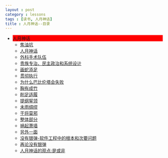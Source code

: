 ```yaml
---
layout : post
category : lessons
tags : [读书, 人月神话]
title : 人月神话--目录
---
```


<div><ul><li><div style="background-color:#ff0000;">人月神话</div>
	<ul>
	<li><div><a href="/lessons/2013/01/30/man-month-read01/" title="焦油坑">焦油坑</a> </div></li>
	<li><div><a href="/lessons/2013/01/30/man-month-read02/" title="人月神话">人月神话</a> </div></li>
	<li><div><a href="/lessons/2013/01/30/man-month-read03/" title="外科手术队伍">外科手术队伍</a> </div></li>
	<li><div><a href="/lessons/2013/01/30/man-month-read04/" title="贵族专治、民主政治和系统设计">贵族专治、民主政治和系统设计</a> </div></li>
	<li><div><a href="/lessons/2013/01/30/man-month-read05/" title="画蛇添足">画蛇添足</a> </div></li>
	<li><div><a href="/lessons/2013/01/30/man-month-read06/" title="贯彻执行">贯彻执行</a> </div></li>
	<li><div><a href="/lessons/2013/01/30/man-month-read07/" title="为什么巴比伦塔会失败">为什么巴比伦塔会失败</a> </div></li>
	<li><div><a href="/lessons/2013/01/30/man-month-read08/" title="胸有成竹">胸有成竹</a> </div></li>
	<li><div><a href="/lessons/2013/01/30/man-month-read09/" title="削足适履">削足适履</a> </div></li>
	<li><div><a href="/lessons/2013/01/30/man-month-read10/" title="提纲挈领">提纲挈领</a> </div></li>
	<li><div><a href="/lessons/2013/01/30/man-month-read11/" title="未雨绸缪">未雨绸缪</a> </div></li>
	<li><div><a href="/lessons/2013/01/30/man-month-read12/" title="干将莫邪">干将莫邪</a> </div></li>
	<li><div><a href="/lessons/2013/01/30/man-month-read13/" title="整体部分">整体部分</a> </div></li>
	<li><div><a href="/lessons/2013/01/30/man-month-read14/" title="祸起萧墙">祸起萧墙</a> </div></li>
	<li><div><a href="/lessons/2013/01/30/man-month-read15/" title="另外一面">另外一面</a> </div></li>
	<li><div><a href="/lessons/2013/01/30/man-month-read16/" title="没有银弹-软件工程中的根本和次要问题">没有银弹-软件工程中的根本和次要问题</a> </div></li>
	<li><div><a href="/lessons/2013/01/30/man-month-read17/" title="再论没有银弹">再论没有银弹</a> </div></li>
	<li><div><a href="/lessons/2013/01/30/man-month-read18/" title="人月神话的观点:是或非">人月神话的观点:是或非</a> </div></li>
	</ul>
</li></ul></div>
